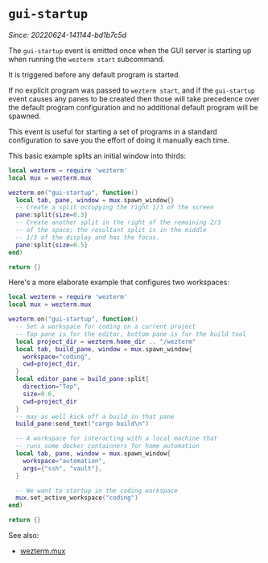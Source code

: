 # `gui-startup`

*Since: 20220624-141144-bd1b7c5d*

The `gui-startup` event is emitted once when the GUI server is starting up
when running the `wezterm start` subcommand.

It is triggered before any default program is started.

If no explicit program was passed to `wezterm start`, and if the
`gui-startup` event causes any panes to be created then those will take
precedence over the default program configuration and no additional default
program will be spawned.

This event is useful for starting a set of programs in a standard
configuration to save you the effort of doing it manually each time.

This basic example splits an initial window into thirds:

```lua
local wezterm = require 'wezterm'
local mux = wezterm.mux

wezterm.on("gui-startup", function()
  local tab, pane, window = mux.spawn_window{}
  -- Create a split occupying the right 1/3 of the screen
  pane:split{size=0.3}
  -- Create another split in the right of the remaining 2/3
  -- of the space; the resultant split is in the middle
  -- 1/3 of the display and has the focus.
  pane:split{size=0.5}
end)

return {}
```

Here's a more elaborate example that configures two workspaces:

```lua
local wezterm = require 'wezterm'
local mux = wezterm.mux

wezterm.on("gui-startup", function()
  -- Set a workspace for coding on a current project
  -- Top pane is for the editor, bottom pane is for the build tool
  local project_dir = wezterm.home_dir .. "/wezterm"
  local tab, build_pane, window = mux.spawn_window{
    workspace="coding",
    cwd=project_dir,
  }
  local editor_pane = build_pane:split{
    direction="Top",
    size=0.6,
    cwd=project_dir
  }
  -- may as well kick off a build in that pane
  build_pane:send_text("cargo build\n")

  -- A workspace for interacting with a local machine that
  -- runs some docker containners for home automation
  local tab, pane, window = mux.spawn_window{
    workspace="automation",
    args={"ssh", "vault"},
  }

  -- We want to startup in the coding workspace
  mux.set_active_workspace("coding")
end)

return {}
```

See also:
* [wezterm.mux](../wezterm.mux/index.md)
